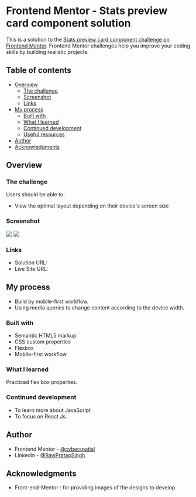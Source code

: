 # Frontend Mentor - Stats preview card component solution

This is a solution to the [Stats preview card component challenge on Frontend Mentor](https://www.frontendmentor.io/challenges/stats-preview-card-component-8JqbgoU62). Frontend Mentor challenges help you improve your coding skills by building realistic projects. 

## Table of contents

- [Overview](#overview)
  - [The challenge](#the-challenge)
  - [Screenshot](#screenshot)
  - [Links](#links)
- [My process](#my-process)
  - [Built with](#built-with)
  - [What I learned](#what-i-learned)
  - [Continued development](#continued-development)
  - [Useful resources](#useful-resources)
- [Author](#author)
- [Acknowledgments](#acknowledgments)


## Overview

### The challenge

Users should be able to:

- View the optimal layout depending on their device's screen size

### Screenshot

![](../Screenshot/Mobile.png)
![](../Screenshot/desktop-1440.png)



### Links

- Solution URL: [](https://your-solution-url.com)
- Live Site URL: [](https://your-live-site-url.com)

## My process
- Build by mobile-first workflow.
- Using media queries to change content according to the device width.
 

### Built with

- Semantic HTML5 markup
- CSS custom properties
- Flexbox
- Mobile-first workflow




### What I learned

Practiced flex box properties.

### Continued development
- To learn more about JavaScript
- To focus on React Js.




## Author


- Frontend Mentor - [@cyberspatial](https://www.frontendmentor.io/profile/cyberspatial)
- Linkedin - [@RaviPratapSingh](https://www.linkedin.com/in/ravi-pratap-singh-62a367216/)


## Acknowledgments
- Front-end-Mentor : for providing images of the designs to develop.


